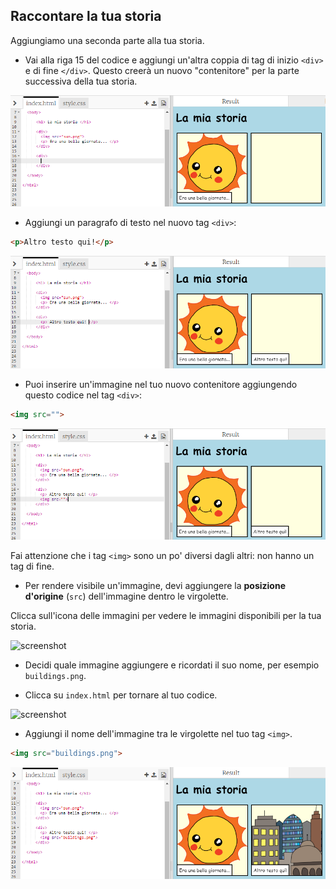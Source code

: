 ## Raccontare la tua storia

Aggiungiamo una seconda parte alla tua storia.

+ Vai alla riga 15 del codice e aggiungi un'altra coppia di tag di inizio `<div>` e di fine `</div>`. Questo creerà un nuovo "contenitore" per la parte successiva della tua storia.

![screenshot](images/story-div.png)

+ Aggiungi un paragrafo di testo nel nuovo tag `<div>`:

```html
<p>Altro testo qui!</p>
```

![screenshot](images/story-paragraph.png)

+ Puoi inserire un'immagine nel tuo nuovo contenitore aggiungendo questo codice nel tag `<div>`:

```html
<img src="">
```

![screenshot](images/story-img-tag.png)

Fai attenzione che i tag `<img>` sono un po' diversi dagli altri: non hanno un tag di fine.

+ Per rendere visibile un'immagine, devi aggiungere la **posizione d'origine** (`src`) dell'immagine dentro le virgolette.

Clicca sull'icona delle immagini per vedere le immagini disponibili per la tua storia.

![screenshot](images/story-see-images.png)

+ Decidi quale immagine aggiungere e ricordati il suo nome, per esempio `buildings.png`.

+ Clicca su `index.html` per tornare al tuo codice.

![screenshot](images/story-image-name.png)

+ Aggiungi il nome dell'immagine tra le virgolette nel tuo tag `<img>`.

```html
<img src="buildings.png">
```

![screenshot](images/story-image-name-add.png)
